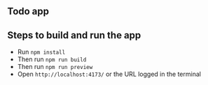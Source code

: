 ## Todo app

## Steps to build and run the app

- Run `npm install`
- Then run `npm run build`
- Then run `npm run preview`
- Open `http://localhost:4173/` or the URL logged in the terminal
